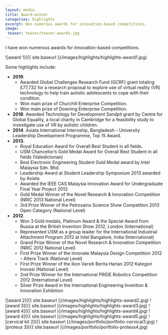 ```yaml
---
layout: media
title: Award-winner
categories: highlights
excerpt: Won numerous awards for innovation-based competitions.
image:
 teaser: teaser/teaser-awards.jpg
---
```


I have won numerous awards for innovation-based competitions.

![award 1]({{ site.baseurl }}/images/highlights/highlights-award1.jpg)

Some highlights include:
- **2019**\.
  - Awarded Global Challenges Research Fund (GCRF) grant totaling £77,732 for a research proposal to explore use of virtual reality (VR) technology to help train autistic adolescents to cope with their condition.
  - Won main prize of Churchill Enterprise Competition.
  - Won main prize of Downing Enterprise Competition.
- **2018**\. Awarded Technology for Development Sandpit grant by Centre for Global Equality, a local charity in Cambridge for a feasibility study to investigate use of VR by autistic children.
- **2014**\. Axiata International Internship, Bangladesh – University Leadership Development Programme, Top 15 Award.
- **2013**\. 
  - Royal Education Award for Overall Best Student in all fields.
  - USM Chancellor’s Gold Medal Award for Overall Best Student in all fields (Valedictorian)
  - Best Electronic Engineering Student Gold Medal award by Intel Malaysia Sdn. Bhd.
  - Leadership Award at Student Leadership Symposium 2013 awarded by Axiata
  - Awarded the IEEE CAS Malaysia Innovation Award for Undergraduate Final Year Project 2013 
  - Gold Medal Winner of the Novel Research & Innovation Competition (NRIC 2013 National Level)
  - 3rd Prize Winner of the Petrosains Science Show Competition 2013 Open Category (National Level)
- **2012**\.
  - Won 3 Gold medals, Platinum Award & the Special Award from Russia at the British Invention Show 2012, London (International)
  - Represented USM as a group leader for the International Industrial Attachment Program 2012 at Intel Bangalore, India (International)
  - Grand Prize Winner of the Novel Research & Innovation Competition (NRIC 2012 National Level)
  - First Prize Winner of the Innovate Malaysia Design Competition 2012 – Altera Track (National Level)
  - First Prize Winner of the Ikon Varsiti Berita Harian 2012 Kategori Inovasi (National Level)
  - 2nd Prize Winner for the International PRIDE Robotics Competition 2012 (International Level)
  - Silver Prize Award in the International Engineering Invention & Innovation Exhibition


![award 2]({{ site.baseurl }}/images/highlights/highlights-award2.jpg)
![award 3]({{ site.baseurl }}/images/highlights/highlights-award3.jpg)
![award 4]({{ site.baseurl }}/images/highlights/highlights-award4.jpg)
![award 4]({{ site.baseurl }}/images/highlights/highlights-award5.jpg)
![cervical kit 2]({{ site.baseurl }}/images/portfolio/portfolio-cervical3.jpg)
![proteus 3]({{ site.baseurl }}/images/portfolio/portfolio-proteus4.jpg)